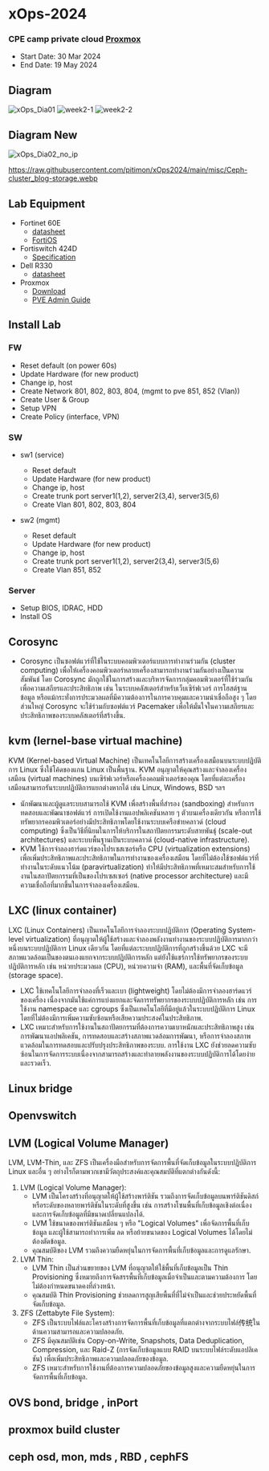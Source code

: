 # xOps-2024

### CPE camp private cloud [Proxmox](https://www.proxmox.com/en/proxmox-virtual-environment/features)

* Start Date: 30 Mar 2024
* End Date: 19 May 2024

## Diagram
![xOps_Dia01](https://github.com/kititach/xOps-2024/assets/48780839/43ef5a7b-3045-4e89-abdf-2ee322a85e11)
![week2-1](https://github.com/kititach/xOps-2024/assets/48780839/14c8c153-85b5-41f1-ba14-3753875cd9ea)
![week2-2](https://github.com/kititach/xOps-2024/assets/48780839/ddcf4f1e-ebbd-4460-b91f-2111f7ef2c5b)

## Diagram New
![xOps_Dia02_no_ip](https://github.com/kititach/xOps-2024/assets/48780839/1f8ee550-0da4-48e4-8959-54914d2a3570)

https://raw.githubusercontent.com/pitimon/xOps2024/main/misc/Ceph-cluster_blog-storage.webp

## Lab Equipment
* Fortinet 60E
  * [datasheet](https://www.firewalls.com/pub/media/wysiwyg/datasheets/Fortinet/FG-FW-60E.pdf)
  * [FortiOS](https://docs.fortinet.com/product/fortigate/hardware)
* Fortiswitch 424D
  * [Specification](https://www.avfirewalls.com.au/FortiSwitch-424D.asp)
* Dell R330
  * [datasheet](https://i.dell.com/sites/csdocuments/Shared-Content_data-Sheets_Documents/en/aa/Dell_PowerEdge_R330_SpecSheet_final.pdf)
* Proxmox
  * [Download](https://www.proxmox.com/en/downloads)
  * [PVE Admin Guide](https://pve.proxmox.com/pve-docs/pve-admin-guide.html)

## Install Lab
### FW 
  * Reset default (on power 60s)
  * Update Hardware (for new product)
  * Change ip, host
  * Create Network 801, 802, 803, 804, (mgmt to pve 851, 852 (Vlan))
  * Create User & Group
  * Setup VPN 
  * Create Policy (interface, VPN)
### SW
  * sw1 (service)
    * Reset default
    * Update Hardware (for new product)
    * Change ip, host
    * Create trunk port server1(1,2), server2(3,4), server3(5,6)
    * Create Vlan 801, 802, 803, 804

  * sw2 (mgmt)
    * Reset default
    * Update Hardware (for new product)
    * Change ip, host
    * Create trunk port server1(1,2), server2(3,4), server3(5,6)
    * Create Vlan 851, 852

### Server
  * Setup BIOS, IDRAC, HDD
  * Install OS

Corosync
---
  - Corosync เป็นซอฟต์แวร์ที่ใช้ในระบบคอมพิวเตอร์แบบการทำงานร่วมกัน (cluster computing) เพื่อให้เครื่องคอมพิวเตอร์หลายเครื่องสามารถทำงานร่วมกันอย่างเป็นความสัมพันธ์ โดย Corosync มักถูกใช้ในการสร้างและบริหารจัดการกลุ่มคอมพิวเตอร์ที่ใช้ร่วมกันเพื่อความเสถียรและประสิทธิภาพ เช่น ในระบบคลัสเตอร์สำหรับเว็บเซิร์ฟเวอร์ การโฮสต์ฐานข้อมูล หรือแม้กระทั่งการประมวลผลที่มีความต้องการในการควบคุมและความน่าเชื่อถือสูง ๆ โดยส่วนใหญ่ Corosync จะใช้ร่วมกับซอฟต์แวร์ Pacemaker เพื่อให้มั่นใจในความเสถียรและประสิทธิภาพของระบบคลัสเตอร์ที่สร้างขึ้น.

kvm (lernel-base virtual machine)
---
KVM (Kernel-based Virtual Machine) เป็นเทคโนโลยีการสร้างเครื่องเสมือนบนระบบปฏิบัติการ Linux ซึ่งใช้โค้ดของแกน Linux เป็นพื้นฐาน. KVM อนุญาตให้คุณสร้างและจำลองเครื่องเสมือน (virtual machines) บนเซิร์ฟเวอร์หรือเครื่องคอมพิวเตอร์ของคุณ โดยที่แต่ละเครื่องเสมือนสามารถรันระบบปฏิบัติการแยกต่างหากได้ เช่น Linux, Windows, BSD ฯลฯ  
- นักพัฒนาและผู้ดูแลระบบสามารถใช้ KVM เพื่อสร้างพื้นที่สำรอง (sandboxing) สำหรับการทดสอบและพัฒนาซอฟต์แวร์ การเปิดใช้งานแอปพลิเคชันหลาย ๆ ตัวบนเครื่องเดียวกัน หรือการใช้ทรัพยากรคอมพิวเตอร์อย่างมีประสิทธิภาพโดยใช้งานระบบเครือข่ายคลาวด์ (cloud computing) ซึ่งเป็นวิธีที่นิยมในการให้บริการในสถาปัตยกรรมระดับสายพันธุ์ (scale-out architectures) และระบบพื้นฐานเป็นระบบคลาวด์ (cloud-native infrastructure).
- KVM ใช้การจำลองฮาร์ดแวร์ของโปรเซสเซอร์หรือ CPU (virtualization extensions) เพื่อเพิ่มประสิทธิภาพและประสิทธิภาพในการทำงานของเครื่องเสมือน โดยที่ไม่ต้องใช้ซอฟต์แวร์ที่ทำงานในระดับแนวโน้ม (paravirtualization) ทำให้มีประสิทธิภาพที่เหมาะสมสำหรับการใช้งานในสถาปัตยกรรมที่เป็นของโปรเซสเซอร์ (native processor architecture) และมีความเชื่อถือที่มากขึ้นในการจำลองเครื่องเสมือน.

LXC (linux container)
---
LXC (Linux Containers) เป็นเทคโนโลยีการจำลองระบบปฏิบัติการ (Operating System-level virtualization) ที่อนุญาตให้ผู้ใช้สร้างและจำลองพลังงานทำงานของระบบปฏิบัติการมากกว่าหนึ่งบนระบบปฏิบัติการ Linux เดียวกัน โดยที่แต่ละระบบปฏิบัติการที่ถูกสร้างขึ้นด้วย LXC จะมีสภาพแวดล้อมเป็นของตนเองแยกจากระบบปฏิบัติการหลัก แต่ยังใช้แชร์การใช้ทรัพยากรของระบบปฏิบัติการหลัก เช่น หน่วยประมวลผล (CPU), หน่วยความจำ (RAM), และพื้นที่จัดเก็บข้อมูล (storage space).  
 - LXC ใช้เทคโนโลยีการจำลองที่เร็วและเบา (lightweight) โดยไม่ต้องมีการจำลองฮาร์ดแวร์ของเครื่อง เนื่องจากมันใช้แค่การแบ่งแยกและจัดการทรัพยากรของระบบปฏิบัติการหลัก เช่น การใช้งาน namespace และ cgroups ซึ่งเป็นเทคโนโลยีที่มีอยู่แล้วในระบบปฏิบัติการ Linux โดยที่ไม่ต้องมีการเพิ่มความซับซ้อนหรือเสียความประสงค์ในประสิทธิภาพ.
 - LXC เหมาะสำหรับการใช้งานในสถาปัตยกรรมที่ต้องการความเบาหนักและประสิทธิภาพสูง เช่น การพัฒนาแอปพลิเคชัน, การทดสอบและสร้างสภาพแวดล้อมการพัฒนา, หรือการจำลองสภาพแวดล้อมในการทดสอบและปรับปรุงประสิทธิภาพของระบบ. การใช้งาน LXC ยังช่วยลดความซับซ้อนในการจัดการระบบเนื่องจากสามารถสร้างและทำลายพลังงานของระบบปฏิบัติการได้โดยง่ายและรวดเร็ว.

Linux bridge
---

Openvswitch
---

LVM (Logical Volume Manager)
---
LVM, LVM-Thin, และ ZFS เป็นเครื่องมือสำหรับการจัดการพื้นที่จัดเก็บข้อมูลในระบบปฏิบัติการ Linux และอื่น ๆ อย่างไรก็ตามพวกเขามีวัตถุประสงค์และคุณสมบัติที่แตกต่างกันดังนี้:  
 1. LVM (Logical Volume Manager):
    - LVM เป็นโครงสร้างที่อนุญาตให้ผู้ใช้สร้างพาร์ติชัน รวมถึงการจัดเก็บข้อมูลบนพาร์ติชันดิสก์หรือระดับของหลายพาร์ติชันในระดับที่สูงขึ้น เช่น การสร้างโซนพื้นที่เก็บข้อมูลเชิงต่อเนื่อง และการจัดเก็บข้อมูลที่มีขนาดเปลี่ยนแปลงได้.  
    - LVM ใช้ขนาดของพาร์ติชันเสมือน ๆ หรือ "Logical Volumes" เพื่อจัดการพื้นที่เก็บข้อมูล และผู้ใช้สามารถทำการเพิ่ม ลด หรือย้ายขนาดของ Logical Volumes ได้โดยไม่ต้องตัดข้อมูล.  
    - คุณสมบัติของ LVM รวมถึงความยืดหยุ่นในการจัดการพื้นที่เก็บข้อมูลและการดูแลรักษา.
 2. LVM Thin:
    - LVM Thin เป็นส่วนขยายของ LVM ที่อนุญาตให้ใช้พื้นที่เก็บข้อมูลเป็น Thin Provisioning ซึ่งหมายถึงการจัดสรรพื้นที่เก็บข้อมูลเมื่อจำเป็นและตามความต้องการ โดยไม่ต้องกำหนดขนาดคงที่ล่วงหน้า.  
    - คุณสมบัติ Thin Provisioning ช่วยลดการสูญเสียพื้นที่ที่ไม่จำเป็นและช่วยประหยัดพื้นที่จัดเก็บข้อมูล.
 3. ZFS (Zettabyte File System):
    - ZFS เป็นระบบไฟล์และโครงสร้างการจัดการพื้นที่เก็บข้อมูลที่แตกต่างจากระบบไฟล์传统ในด้านความสามารถและความปลอดภัย.
    - ZFS มีคุณสมบัติเช่น Copy-on-Write, Snapshots, Data Deduplication, Compression, และ Raid-Z (การจัดเก็บข้อมูลแบบ RAID บนระบบไฟล์ระดับแอปลิเคชัน) เพื่อเพิ่มประสิทธิภาพและความปลอดภัยของข้อมูล.
    - ZFS เหมาะสำหรับการใช้งานที่ต้องการความปลอดภัยของข้อมูลสูงและความยืดหยุ่นในการจัดการพื้นที่เก็บข้อมูล.  
    
OVS bond, bridge , inPort
---

proxmox build cluster
---

ceph osd, mon, mds , RBD , cephFS
---


